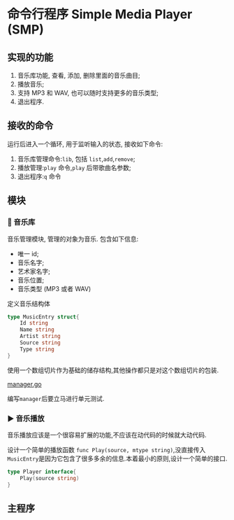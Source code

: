 # 命令行程序 Simple Media Player (SMP)

## 实现的功能

1. 音乐库功能, 查看, 添加, 删除里面的音乐曲目;
2. 播放音乐;
3. 支持 MP3 和 WAV, 也可以随时支持更多的音乐类型;
4. 退出程序.

## 接收的命令

运行后进入一个循环, 用于监听输入的状态, 接收如下命令:

1. 音乐库管理命令:`lib`, 包括 `list`,`add`,`remove`;
2. 播放管理:`play` 命令,`play` 后带歌曲名参数;
3. 退出程序:`q` 命令

## 模块

### 🎵 音乐库

音乐管理模块, 管理的对象为音乐. 包含如下信息:
- 唯一 id;
- 音乐名字;
- 艺术家名字;
- 音乐位置;
- 音乐类型 (MP3 或者 WAV)

定义音乐结构体
```go
type MusicEntry struct{
    Id string
    Name string
    Artist string
    Source string
    Type string
}
```
使用一个数组切片作为基础的储存结构,其他操作都只是对这个数组切片的包装.

[manager.go](mlib/manager.go)

编写`manager`后要立马进行单元测试.

### ▶️ 音乐播放

音乐播放应该是一个很容易扩展的功能,不应该在动代码的时候就大动代码.

设计一个简单的播放函数 `func Play(source, mtype string)`,没直接传入`MusicEntry`是因为它包含了很多多余的信息.本着最小的原则,设计一个简单的接口.

```go
type Player interface{
    Play(source string)
}
```

## 主程序

